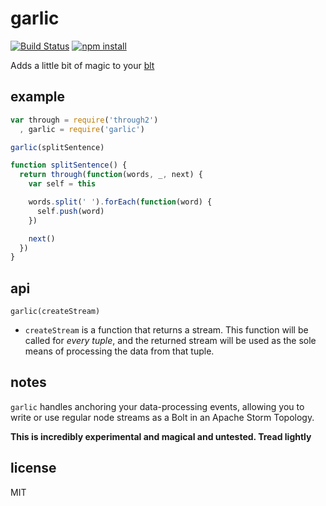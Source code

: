 # garlic

[![Build Status](http://img.shields.io/travis/jarofghosts/garlic.svg?style=flat)](https://travis-ci.org/jarofghosts/garlic)
[![npm install](http://img.shields.io/npm/dm/garlic.svg?style=flat)](https://www.npmjs.org/package/garlic)

Adds a little bit of magic to your [blt](http://npm.im/blt)

## example

```javascript
var through = require('through2')
  , garlic = require('garlic')

garlic(splitSentence)

function splitSentence() {
  return through(function(words, _, next) {
    var self = this

    words.split(' ').forEach(function(word) {
      self.push(word)
    })

    next()
  })
}
```

## api

`garlic(createStream)`

* `createStream` is a function that returns a stream. This function will be
  called for *every tuple*, and the returned stream will be used as the sole
  means of processing the data from that tuple.

## notes

`garlic` handles anchoring your data-processing events, allowing you to write or
use regular node streams as a Bolt in an Apache Storm Topology.

**This is incredibly experimental and magical and untested. Tread lightly**

## license

MIT
